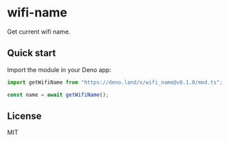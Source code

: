 # wifi-name

Get current wifi name.

## Quick start

Import the module in your Deno app:

```ts
import getWifiName from "https://deno.land/x/wifi_name@v0.1.0/mod.ts";

const name = await getWifiName();
```

## License

MIT
